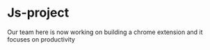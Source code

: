 # Js-project
Our team here is now working on building a chrome extension and it focuses on productivity

